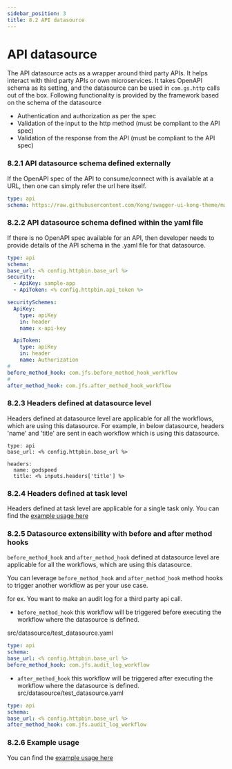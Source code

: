 ```yaml
---
sidebar_position: 3
title: 8.2 API datasource
---
```


# API datasource

The API datasource acts as a wrapper around third party APIs. It helps interact with third party APIs or own microservices. It takes OpenAPI schema as its setting, and the datasource can be used in `com.gs.http` calls out of the box. Following functionality is provided by the framework based on the schema of the datasource
- Authentication and authorization as per the spec
- Validation of the input to the http method (must be compliant to the API spec)
- Validation of the response from the API (must be compliant to the API spec)

### 8.2.1 API datasource schema defined externally
If the OpenAPI spec of the API to consume/connect with is available at a URL, then one can simply refer the url here itself.

```yaml
type: api
schema: https://raw.githubusercontent.com/Kong/swagger-ui-kong-theme/main/demo/public/specs/httpbin.yaml
```

### 8.2.2 API datasource schema defined within the yaml file
If there is no OpenAPI spec available for an API, then developer needs to provide details of the API schema in the .yaml file for that datasource.

```yaml
type: api
schema:
base_url: <% config.httpbin.base_url %>
security:
  - ApiKey: sample-app
  - ApiToken: <% config.httpbin.api_token %>

securitySchemes:
  ApiKey:
    type: apiKey
    in: header
    name: x-api-key

  ApiToken:
    type: apiKey
    in: header
    name: Authorization
#    
before_method_hook: com.jfs.before_method_hook_workflow
#
after_method_hook: com.jfs.after_method_hook_workflow 
```

### 8.2.3 Headers defined at datasource level
Headers defined at datasource level are applicable for all the workflows, which are using this datasource. For example, in below datasource, headers 'name' and 'title' are sent in each workflow which is using this datasource.

```
type: api
base_url: <% config.httpbin.base_url %>

headers:
  name: godspeed
  title: <% inputs.headers['title'] %>
```

### 8.2.4 Headers defined at task level
Headers defined at task level are applicable for a single task only. You can find the [example usage here](../workflows#62-the-tasks-within-workflows)

### 8.2.5 Datasource extensibility with before and after method hooks

`before_method_hook` and `after_method_hook` defined at datasource level are applicable for all the workflows, which are using this datasource.

You can leverage `before_method_hook` and `after_method_hook` method hooks to trigger another workflow as per your use case.

for ex. You want to make an audit log for a third party api call. 

- `before_method_hook` this workflow will be triggered before executing the workflow where the datasource is defined.  

src/datasource/test_datasource.yaml
```yaml
type: api
schema:
base_url: <% config.httpbin.base_url %>    
before_method_hook: com.jfs.audit_log_workflow
```

- `after_method_hook` this workflow will be triggered after executing the workflow where the datasource is defined. 
src/datasource/test_datasource.yaml

```yaml
type: api
schema:
base_url: <% config.httpbin.base_url %>    
after_method_hook: com.jfs.audit_log_workflow
```

### 8.2.6 Example usage
You can find the [example usage here](../workflows#661-comgshttp)